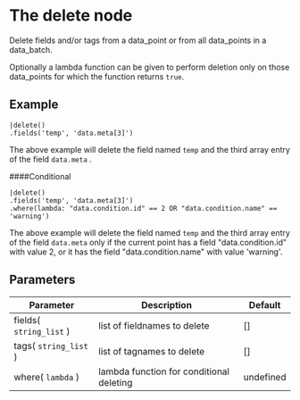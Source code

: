 The delete node
=====================

Delete fields and/or tags from a data_point or from all data_points in a data_batch.

Optionally a lambda function can be given to perform deletion only on those data_points for which the function returns `true`.


Example
-------

```dfs  
|delete()
.fields('temp', 'data.meta[3]')
```

The above example will delete the field named `temp` and the third array entry of the field `data.meta` .

####Conditional
```dfs  
|delete()
.fields('temp', 'data.meta[3]')
.where(lambda: "data.condition.id" == 2 OR "data.condition.name" == 'warning')
```

The above example will delete the field named `temp` and the third array entry of the field `data.meta` only if the current point
has a field "data.condition.id" with value 2, or it has the field "data.condition.name" with value 'warning'.


Parameters
----------

Parameter     | Description | Default 
--------------|-------------|--------- 
fields( `string_list` )| list of fieldnames to delete | []
tags( `string_list` )| list of tagnames to delete | []
where( `lambda` )| lambda function for conditional deleting | undefined

